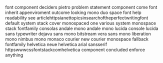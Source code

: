 font component deciders pietro problem statement component come font inherit appenviroment outcome looking mono duo space font help readability see articlehttpsianettopicsinsearchoftheperfectwritingfont default system stack cover monospaced one various system monospace stack fontfamily consolas andale mono andale mono lucida console lucida sans typewriter dejavu sans mono bitstream vera sans mono liberation mono nimbus mono monaco courier new courier monospace fallback fontfamily helvetica neue helvetica arial sansserif httpswwwcssfontstackcomhelvetica component concluded enforce anything